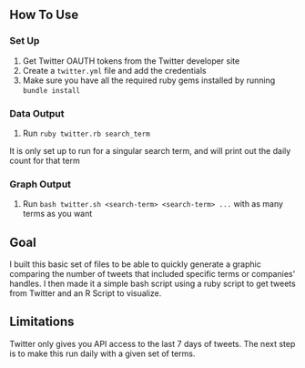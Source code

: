 ## How To Use

### Set Up
1.	Get Twitter OAUTH tokens from the Twitter developer site
1. 	Create a `twitter.yml` file and add the credentials
3.	Make sure you have all the required ruby gems installed by running `bundle install`

### Data Output
1. Run `ruby twitter.rb search_term`

It is only set up to run for a singular search term, and will print out the daily count for that term

### Graph Output
1. 	Run `bash twitter.sh <search-term> <search-term> ...` with as many terms as you want

## Goal

I built this basic set of files to be able to quickly generate a graphic comparing the number of tweets that included specific terms or companies' handles. I then made it a simple bash script using a ruby script to get tweets from Twitter and an R Script to visualize. 

## Limitations

Twitter only gives you API access to the last 7 days of tweets. The next step is to make this run daily with a given set of terms. 